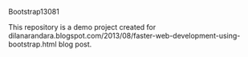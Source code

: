 Bootstrap13081

This repository is a demo project created for dilanarandara.blogspot.com/2013/08/faster-web-development-using-bootstrap.html blog post.

